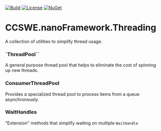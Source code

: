 [![Build](https://github.com/CCSWE-nanoFramework/CCSWE.nanoFramework/actions/workflows/build-solution.yml/badge.svg)](https://github.com/CCSWE-nanoFramework/CCSWE.nanoFramework/actions/workflows/build-solution.yml) [![License](https://img.shields.io/badge/License-MIT-blue.svg)](LICENSE) [![NuGet](https://img.shields.io/nuget/dt/CCSWE.nanoFramework.Threading.svg?label=NuGet&style=flat&logo=nuget)](https://www.nuget.org/packages/CCSWE.nanoFramework.Threading/) 

# CCSWE.nanoFramework.Threading

A collection of utilities to simplify thread usage.

### `ThreadPool``

A general purpose thread pool that helps to eliminate the cost of spinning up new threads.

### ConsumerThreadPool

Provides a specialized thread pool to process items from a queue asynchronously.

### WaitHandles

"Extension" methods that simplify waiting on multiple `WaitHandle`
